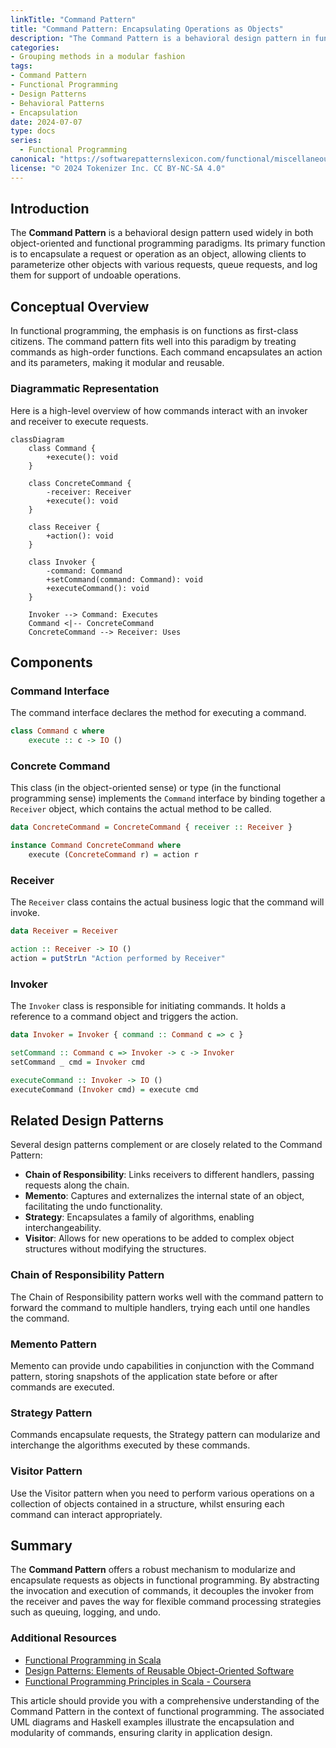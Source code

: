 ```yaml
---
linkTitle: "Command Pattern"
title: "Command Pattern: Encapsulating Operations as Objects"
description: "The Command Pattern is a behavioral design pattern in functional programming, which encapsulates a request as an object, thereby allowing for parameterization of clients with queues, requests, and operations."
categories:
- Grouping methods in a modular fashion
tags:
- Command Pattern
- Functional Programming
- Design Patterns
- Behavioral Patterns
- Encapsulation
date: 2024-07-07
type: docs
series:
  - Functional Programming
canonical: "https://softwarepatternslexicon.com/functional/miscellaneous-patterns/type-enrichment/categories"
license: "© 2024 Tokenizer Inc. CC BY-NC-SA 4.0"
---
```


## Introduction

The **Command Pattern** is a behavioral design pattern used widely in both object-oriented and functional programming paradigms. Its primary function is to encapsulate a request or operation as an object, allowing clients to parameterize other objects with various requests, queue requests, and log them for support of undoable operations.

## Conceptual Overview

In functional programming, the emphasis is on functions as first-class citizens. The command pattern fits well into this paradigm by treating commands as high-order functions. Each command encapsulates an action and its parameters, making it modular and reusable.

### Diagrammatic Representation

Here is a high-level overview of how commands interact with an invoker and receiver to execute requests.

```mermaid
classDiagram
    class Command {
        +execute(): void
    }

    class ConcreteCommand {
        -receiver: Receiver
        +execute(): void
    }

    class Receiver {
        +action(): void
    }

    class Invoker {
        -command: Command
        +setCommand(command: Command): void
        +executeCommand(): void
    }

    Invoker --> Command: Executes
    Command <|-- ConcreteCommand
    ConcreteCommand --> Receiver: Uses
```

## Components

### Command Interface

The command interface declares the method for executing a command.

```haskell
class Command c where
    execute :: c -> IO ()
```

### Concrete Command

This class (in the object-oriented sense) or type (in the functional programming sense) implements the `Command` interface by binding together a `Receiver` object, which contains the actual method to be called.

```haskell
data ConcreteCommand = ConcreteCommand { receiver :: Receiver }

instance Command ConcreteCommand where
    execute (ConcreteCommand r) = action r
```

### Receiver

The `Receiver` class contains the actual business logic that the command will invoke.

```haskell
data Receiver = Receiver

action :: Receiver -> IO ()
action = putStrLn "Action performed by Receiver"
```

### Invoker

The `Invoker` class is responsible for initiating commands. It holds a reference to a command object and triggers the action.

```haskell
data Invoker = Invoker { command :: Command c => c }

setCommand :: Command c => Invoker -> c -> Invoker
setCommand _ cmd = Invoker cmd

executeCommand :: Invoker -> IO ()
executeCommand (Invoker cmd) = execute cmd
```

## Related Design Patterns

Several design patterns complement or are closely related to the Command Pattern:

- **Chain of Responsibility**: Links receivers to different handlers, passing requests along the chain.
- **Memento**: Captures and externalizes the internal state of an object, facilitating the undo functionality.
- **Strategy**: Encapsulates a family of algorithms, enabling interchangeability.
- **Visitor**: Allows for new operations to be added to complex object structures without modifying the structures.

### Chain of Responsibility Pattern
The Chain of Responsibility pattern works well with the command pattern to forward the command to multiple handlers, trying each until one handles the command. 

### Memento Pattern
Memento can provide undo capabilities in conjunction with the Command pattern, storing snapshots of the application state before or after commands are executed.

### Strategy Pattern
Commands encapsulate requests, the Strategy pattern can modularize and interchange the algorithms executed by these commands.

### Visitor Pattern
Use the Visitor pattern when you need to perform various operations on a collection of objects contained in a structure, whilst ensuring each command can interact appropriately.

## Summary

The **Command Pattern** offers a robust mechanism to modularize and encapsulate requests as objects in functional programming. By abstracting the invocation and execution of commands, it decouples the invoker from the receiver and paves the way for flexible command processing strategies such as queuing, logging, and undo.

### Additional Resources

- [Functional Programming in Scala](https://www.manning.com/books/functional-programming-in-scala)
- [Design Patterns: Elements of Reusable Object-Oriented Software](https://www.goodreads.com/book/show/85009.Design_Patterns)
- [Functional Programming Principles in Scala - Coursera](https://www.coursera.org/learn/scala-functional-programming)

This article should provide you with a comprehensive understanding of the Command Pattern in the context of functional programming. The associated UML diagrams and Haskell examples illustrate the encapsulation and modularity of commands, ensuring clarity in application design.
